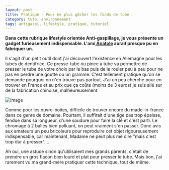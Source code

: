 ```yaml
---
layout: post
title: Pratique - Pour ne plus gâcher les fonds de tube
category: tuto, environnement
tags: antigaspi, lifestyle, pratique, tutoriel
---
```

**Dans cette rubrique lifestyle orientée Anti-gaspillage, je vous présente un gadget furieusement indispensable. L'ami<a href="https://anatolemblog.wordpress.com"> Anatole</a> aurait presque pu en fabriquer un.**

Il s'agit d'un petit outil dont j'ai découvert l'existence en Allemagne pour les tubes de dentifrice. Ce presse-tube ou pince à tube va permettre de presser le tube de votre choix par le bas puis de le rouler peu à peu pour ne pas en perdre une goutte ou un gramme. C'est tellement pratique qu'on se demande pourquoi on n'en trouve pas partout. J'ai un peu cherché pour en trouver en France et au prix que ça coûte (moins de 3 euros) je suis allé sur de la fabrication chinoise, malheureusement.

![image](https://filedn.eu/llqi9IBxlYouGRXYG2xlROb/img/2019/pincedentifrice.jpg)

Comme pour les ouvre-boites, difficile de trouver encore du made-in-france dans ce genre de domaine. Pourtant, il suffirait d'une tige pas trop épaisse, fendue dans sa longueur, d'une soudure pour faire la clé et c'est parti. Le chromage à 2 balles bien polluant, on peut vraiment s'en passer. Donc avis aux amateurs un peu bricoleurs pour reproduire cet objet rigoureusement indispensable, car maintenant, Madame ne peut plus me dire "mais c'est trop dur à presser"....

Ah oui, une astuce sinon qu'utilisaient mes grands parents, c'était de prendre un gros flacon bien lourd et plat pour presser le tube. Mais bon, j'ai rarement vu ma grand-mère pratiquer cette technique, tout de même. 
